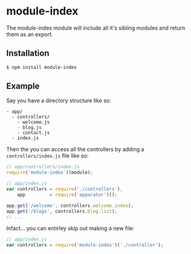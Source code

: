 module-index
============

The module-index module will include all it's sibling modules and return them as an export.

Installation
------------

```sh
$ npm install module-index
```

Example
-------

Say you have a directory structure like so:

```
- app/
  - controllers/
    - welcome.js
    - blog.js
    - contact.js
  - index.js
```

Then the you can access all the controllers by adding a `controllers/index.js` file like so:

```js
// app/controllers/index.js
require('module-index')(module);
```

```js
// app/index.js
var controllers = require('./controllers'),
    app         = require('apparator')();

app.get('/welcome', controllers.welcome.index);
app.get('/blogs', controllers.blog.list);
// ...
```

Infact... you can entirley skip out making a new file:

```js
// app/index.js
var controllers = require('module-index')('./controller');
```

